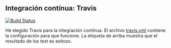 ## Integración contínua: Travis

[![Build Status](https://travis-ci.org/AntonioPozo/Bares.svg?branch=master)](https://travis-ci.org/AntonioPozo/Bares)

He elegido Travis para la integración contínua. El archivo [travis.yml](https://github.com/AntonioPozo/Bares/blob/master/.travis.yml) contiene la configuración para que funcione. La etiqueta de arriba muestra que el resultado de los test es exitoso.
